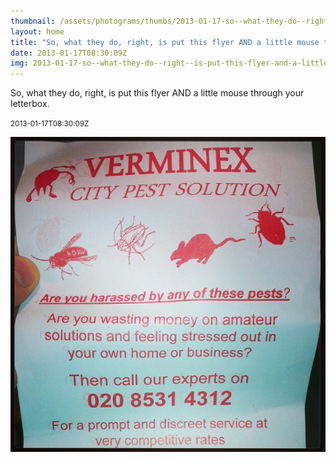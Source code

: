 ```yaml
---
thumbnail: /assets/photograms/thumbs/2013-01-17-so--what-they-do--right--is-put-this-flyer-and-a-little-mouse-through-your-letterbox-.jpg
layout: home
title: "So, what they do, right, is put this flyer AND a little mouse through your letterbox."
date: 2013-01-17T08:30:09Z
img: 2013-01-17-so--what-they-do--right--is-put-this-flyer-and-a-little-mouse-through-your-letterbox-.jpg
---
```


So, what they do, right, is put this flyer AND a little mouse through your letterbox.

<small>2013-01-17T08:30:09Z</small>

![So, what they do, right, is put this flyer AND a little mouse through your letterbox.](/assets/photograms/original/2013-01-17-so--what-they-do--right--is-put-this-flyer-and-a-little-mouse-through-your-letterbox-.jpg)
